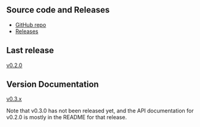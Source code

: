## Source code and Releases

* [GitHub repo](https://github.com/andy5995/canfigger/)
* [Releases](https://github.com/andy5995/canfigger/releases)

## Last release

[v0.2.0](https://github.com/andy5995/canfigger/releases/tag/v0.2.0)

## Version Documentation

[v0.3.x](https://andy5995.github.io/canfigger/v0.3.x)

Note that v0.3.0 has not been released yet, and the API documentation for
v0.2.0 is mostly in the README for that release.
